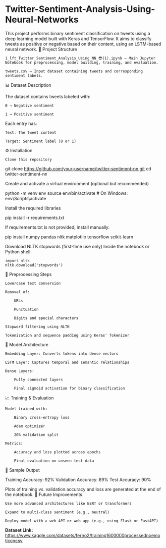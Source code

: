 # Twitter-Sentiment-Analysis-Using-Neural-Networks

This project performs binary sentiment classification on tweets using a deep learning model built with Keras and TensorFlow. It aims to classify tweets as positive or negative based on their content, using an LSTM-based neural network.
📂 Project Structure

    1_lft_Twitter_Sentiment_Analysis_Using_NN_😎(1).ipynb – Main Jupyter Notebook for preprocessing, model building, training, and evaluation.

    tweets.csv – Input dataset containing tweets and corresponding sentiment labels.

📊 Dataset Description

The dataset contains tweets labeled with:

    0 → Negative sentiment

    1 → Positive sentiment

Each entry has:

    Text: The tweet content

    Target: Sentiment label (0 or 1)

⚙️ Installation

    Clone this repository

git clone https://github.com/your-username/twitter-sentiment-nn.git
cd twitter-sentiment-nn

Create and activate a virtual environment (optional but recommended)

python -m venv env
source env/bin/activate  # On Windows: env\Scripts\activate

Install the required libraries

pip install -r requirements.txt

If requirements.txt is not provided, install manually:

pip install numpy pandas nltk matplotlib tensorflow scikit-learn

Download NLTK stopwords (first-time use only)
Inside the notebook or Python shell:

    import nltk
    nltk.download('stopwords')

🧹 Preprocessing Steps

    Lowercase text conversion

    Removal of:

        URLs

        Punctuation

        Digits and special characters

    Stopword filtering using NLTK

    Tokenization and sequence padding using Keras' Tokenizer

🧠 Model Architecture

    Embedding Layer: Converts tokens into dense vectors

    LSTM Layer: Captures temporal and semantic relationships

    Dense Layers:

        Fully connected layers

        Final sigmoid activation for binary classification

📈 Training & Evaluation

    Model trained with:

        Binary cross-entropy loss

        Adam optimizer

        20% validation split

    Metrics:

        Accuracy and loss plotted across epochs

        Final evaluation on unseen test data

📌 Sample Output

Training Accuracy: 92%
Validation Accuracy: 89%
Test Accuracy: 90%

Plots of training vs. validation accuracy and loss are generated at the end of the notebook.
🚀 Future Improvements

    Use more advanced architectures like BERT or transformers

    Expand to multi-class sentiment (e.g., neutral)

    Deploy model with a web API or web app (e.g., using Flask or FastAPI)

**Dataset Link:**
https://www.kaggle.com/datasets/ferno2/training1600000processednoemoticoncsv
